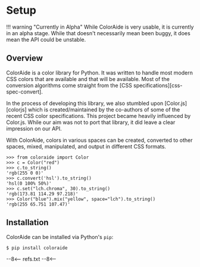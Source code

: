 # Setup

!!! warning "Currently in Alpha"
    While ColorAide is very usable, it is currently in an alpha stage. While that doesn't necessarily mean been buggy,
    it does mean the API could be unstable.

## Overview

ColorAide is a color library for Python. It was written to handle most modern CSS colors that are available and that
will be available. Most of the conversion algorithms come straight from the [CSS specifications][css-spec-convert].

In the process of developing this library, we also stumbled upon [Color.js][colorjs] which is created/maintained by the
co-authors of some of the recent CSS color specifications. This project became heavily influenced by Color.js. While our
aim was not to port that library, it did leave a clear impression on our API.

With ColorAide, colors in various spaces can be created, converted to other spaces, mixed, manipulated, and output in
different CSS formats.

```pycon3
>>> from coloraide import Color
>>> c = Color("red")
>>> c.to_string()
'rgb(255 0 0)'
>>> c.convert('hsl').to_string()
'hsl(0 100% 50%)'
>>> c.set("lch.chroma", 30).to_string()
'rgb(173.81 114.29 97.218)'
>>> Color("blue").mix("yellow", space="lch").to_string()
'rgb(255 65.751 107.47)'
```

## Installation

ColorAide can be installed via Python's `pip`:

```console
$ pip install coloraide
```

--8<--
refs.txt
--8<--
